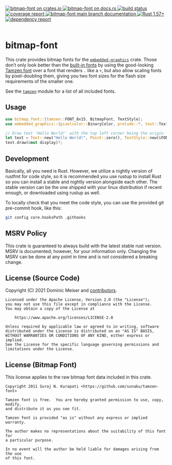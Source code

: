 <br/>
<div>
	<a href="https://crates.io/crates/bitmap-font">
		<img alt="bitmap-font on crates.io" src="https://img.shields.io/crates/v/bitmap-font.svg"/>
	</a>
	<a href="https://docs.rs/bitmap-font">
		<img alt="bitmap-font on docs.rs" src="https://docs.rs/bitmap-font/badge.svg"/>
	</a>
	<a href="https://github.com/msrd0/bitmap-font/actions/workflows/rust.yml">
		<img alt="build status" src="https://github.com/msrd0/bitmap-font/actions/workflows/rust.yml/badge.svg"/>
	</a>
	<a href="https://msrd0.github.io/bitmap-font/tarpaulin-report.html">
		<img alt="coverage report" src="https://msrd0.github.io/bitmap-font/coverage.svg"/>
	</a>
	<a href="https://msrd0.github.io/bitmap-font/doc/bitmap_font/index.html">
		<img alt="bitmap-font main branch documentation" src="https://img.shields.io/badge/docs-main-blue.svg"/>
	</a>
	<a href="https://blog.rust-lang.org/2021/12/02/Rust-1.57.0.html">
		<img alt="Rust 1.57+" src="https://img.shields.io/badge/rustc-1.57+-orange.svg"/>
	</a>
	<a href="https://deps.rs/repo/github/msrd0/bitmap-font">
		<img alt="dependency report" src="https://deps.rs/repo/github/msrd0/bitmap-font/status.svg"/>
	</a>
</div>
<br/>

# bitmap-font

This crate provides bitmap fonts for the [`embedded-graphics`][__link0] crate. Those don’t only look better than the [built-in fonts][__link1] by using the good-looking [Tamzen font][__link2] over a font that renders `.` like a `+`, but also allow scaling fonts by pixel-doubling them, giving you two font sizes for the flash size requirements of the smaller one.

See the [`tamzen`][__link3] module for a list of all included fonts.


## Usage


```rust
use bitmap_font::{tamzen::FONT_8x15, BitmapFont, TextStyle};
use embedded_graphics::{pixelcolor::BinaryColor, prelude::*, text::Text};

// Draw text 'Hello World!' with the top left corner being the origin
let text = Text::new("Hello World!", Point::zero(), TextStyle::new(&FONT_8x15, BinaryColor::On));
text.draw(&mut display)?;
```



## Development

Basically, all you need is Rust. However, we utilize a nightly version of rustfmt for code style, so it is recommended
you use rustup to install Rust so you can install a stable and nightly version alongside each other. The stable version
can be the one shipped with your linux distribution if recent enough, or downloaded using rustup as well.

To locally check that you meet the code style, you can use the provided git pre-commit hook, like this:

```bash
git config core.hooksPath .githooks
```

## MSRV Policy

This crate is guaranteed to always build with the latest stable rust version. MSRV is documented; however, for your
information only. Changing the MSRV can be done at any point in time and is not considered a breaking change.

## License (Source Code)

Copyright (C) 2021 Dominic Meiser and [contributors].

```
Licensed under the Apache License, Version 2.0 (the "License");
you may not use this file except in compliance with the License.
You may obtain a copy of the License at

	https://www.apache.org/licenses/LICENSE-2.0

Unless required by applicable law or agreed to in writing, software
distributed under the License is distributed on an "AS IS" BASIS,
WITHOUT WARRANTIES OR CONDITIONS OF ANY KIND, either express or implied.
See the License for the specific language governing permissions and
limitations under the License.
```

## License (Bitmap Font)

This license applies to the raw bitmap font data included in this crate.

```
Copyright 2011 Suraj N. Kurapati <https://github.com/sunaku/tamzen-font>

Tamzen font is free.  You are hereby granted permission to use, copy, modify,
and distribute it as you see fit.

Tamzen font is provided "as is" without any express or implied warranty.

The author makes no representations about the suitability of this font for
a particular purpose.

In no event will the author be held liable for damages arising from the use
of this font.
```

 [contributors]: https://github.com/msrd0/bitmap-font/graphs/contributors
 [__link0]: https://crates.io/crates/embedded-graphics/0.7.1
 [__link1]: https://docs.rs/embedded-graphics/0.7.1/embedded_graphics/?search=embedded_graphics::mono_font
 [__link2]: https://github.com/sunaku/tamzen-font
 [__link3]: https://docs.rs/bitmap-font/0.2.1/bitmap_font/?search=bitmap_font::tamzen

